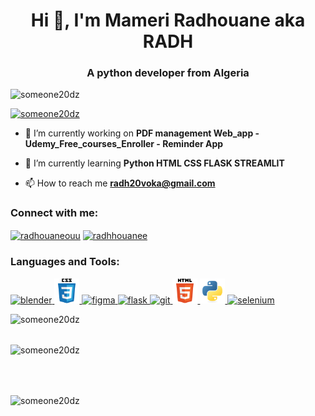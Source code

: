 <h1 align="center">Hi 👋, I'm Mameri Radhouane aka RADH</h1>
<h3 align="center">A python developer from Algeria</h3>

<p align="left"> <img src="https://komarev.com/ghpvc/?username=someone20dz&label=Profile%20views&color=0e75b6&style=flat" alt="someone20dz" /> </p>

<p align="left"> <a href="https://github.com/ryo-ma/github-profile-trophy"><img src="https://github-profile-trophy.vercel.app/?username=someone20dz" alt="someone20dz" /></a> </p>

- 🔭 I’m currently working on **PDF management Web_app - Udemy_Free_courses_Enroller - Reminder App**

- 🌱 I’m currently learning **Python HTML CSS FLASK STREAMLIT**

- 📫 How to reach me **radh20voka@gmail.com**

<h3 align="left">Connect with me:</h3>
<p align="left">
<a href="https://fb.com/radhouaneouu" target="blank"><img align="center" src="https://cdn.jsdelivr.net/npm/simple-icons@3.0.1/icons/facebook.svg" alt="radhouaneouu" height="30" width="40" /></a>
<a href="https://instagram.com/radhhouanee" target="blank"><img align="center" src="https://cdn.jsdelivr.net/npm/simple-icons@3.0.1/icons/instagram.svg" alt="radhhouanee" height="30" width="40" /></a>
</p>

<h3 align="left">Languages and Tools:</h3>
<p align="left"> <a href="https://www.blender.org/" target="_blank"> <img src="https://download.blender.org/branding/community/blender_community_badge_white.svg" alt="blender" width="40" height="40"/> </a> <a href="https://www.w3schools.com/css/" target="_blank"> <img src="https://raw.githubusercontent.com/devicons/devicon/master/icons/css3/css3-original-wordmark.svg" alt="css3" width="40" height="40"/> </a> <a href="https://www.figma.com/" target="_blank"> <img src="https://www.vectorlogo.zone/logos/figma/figma-icon.svg" alt="figma" width="40" height="40"/> </a> <a href="https://flask.palletsprojects.com/" target="_blank"> <img src="https://www.vectorlogo.zone/logos/pocoo_flask/pocoo_flask-icon.svg" alt="flask" width="40" height="40"/> </a> <a href="https://git-scm.com/" target="_blank"> <img src="https://www.vectorlogo.zone/logos/git-scm/git-scm-icon.svg" alt="git" width="40" height="40"/> </a> <a href="https://www.w3.org/html/" target="_blank"> <img src="https://raw.githubusercontent.com/devicons/devicon/master/icons/html5/html5-original-wordmark.svg" alt="html5" width="40" height="40"/> </a> <a href="https://www.python.org" target="_blank"> <img src="https://raw.githubusercontent.com/devicons/devicon/master/icons/python/python-original.svg" alt="python" width="40" height="40"/> </a> <a href="https://www.selenium.dev" target="_blank"> <img src="https://raw.githubusercontent.com/detain/svg-logos/780f25886640cef088af994181646db2f6b1a3f8/svg/selenium-logo.svg" alt="selenium" width="40" height="40"/> </a> </p>

<p><img align="left" src="https://github-readme-stats.vercel.app/api/top-langs?username=someone20dz&show_icons=true&locale=en&layout=compact" alt="someone20dz" /></p>
</br>
</br>
<p><img align="center" src="https://github-readme-stats.vercel.app/api?username=someone20dz&show_icons=true&locale=en" alt="someone20dz" /></p>
</br>
</br>
<p><img align="center" src="https://github-readme-streak-stats.herokuapp.com/?user=someone20dz&" alt="someone20dz" /></p>
